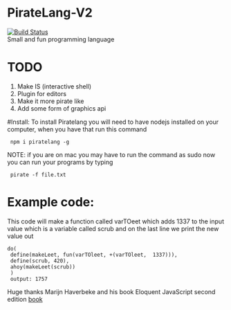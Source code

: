 # PirateLang-V2
[![Build Status](https://travis-ci.org/DemSquirrel/PirateLang-V2.svg?branch=master)](https://travis-ci.org/DemSquirrel/PirateLang-V2)  
Small and fun programming language

# TODO
1. Make IS (interactive shell)
2. Plugin for editors
3. Make it more pirate like
4. Add some form of graphics api

#Install:
To install Piratelang you will need to have nodejs installed on your computer, when you have that run this command

     npm i piratelang -g
NOTE: if you are on mac you may have to run the command as sudo
now you can run your programs by typing

     pirate -f file.txt


# Example code:
This code will make a function called varTOeet which  adds 1337 to the input value which is a variable called scrub and on the last line we print the new value out

    do(
     define(makeLeet, fun(varTOleet, +(varTOleet,  1337))),
     define(scrub, 420),
     ahoy(makeLeet(scrub))
     )
     output: 1757



Huge thanks Marijn Haverbeke and his book Eloquent JavaScript second edition [book](http://eloquentjavascript.net/)
